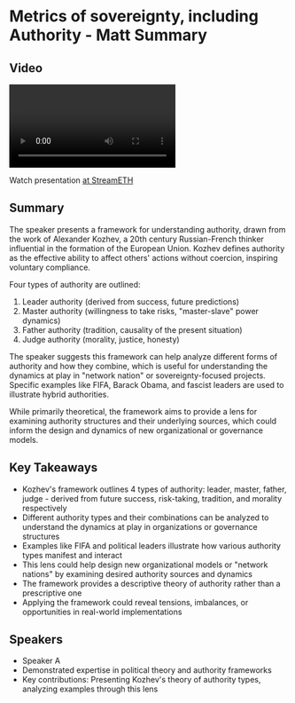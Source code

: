 # Metrics of sovereignty, including Authority - Matt Summary

## Video
<video controls>
<source src="https://vod-cdn.lp-playback.studio/raw/jxf4iblf6wlsyor6526t4tcmtmqa/catalyst-vod-com/hls/0796irepy317ow7u/index.m3u8" type="application/x-mpegURL">
  Your browser does not support the video tag.
</video>

Watch presentation [at StreamETH](https://streameth.org/edge_city/watch?session=671222ea50c4a8548009fd7a)

## Summary
The speaker presents a framework for understanding authority, drawn from the work of Alexander Kozhev, a 20th century Russian-French thinker influential in the formation of the European Union. Kozhev defines authority as the effective ability to affect others' actions without coercion, inspiring voluntary compliance.

Four types of authority are outlined:

1. Leader authority (derived from success, future predictions)
2. Master authority (willingness to take risks, "master-slave" power dynamics) 
3. Father authority (tradition, causality of the present situation)
4. Judge authority (morality, justice, honesty)

The speaker suggests this framework can help analyze different forms of authority and how they combine, which is useful for understanding the dynamics at play in "network nation" or sovereignty-focused projects. Specific examples like FIFA, Barack Obama, and fascist leaders are used to illustrate hybrid authorities.

While primarily theoretical, the framework aims to provide a lens for examining authority structures and their underlying sources, which could inform the design and dynamics of new organizational or governance models.

## Key Takeaways
- Kozhev's framework outlines 4 types of authority: leader, master, father, judge - derived from future success, risk-taking, tradition, and morality respectively
- Different authority types and their combinations can be analyzed to understand the dynamics at play in organizations or governance structures
- Examples like FIFA and political leaders illustrate how various authority types manifest and interact
- This lens could help design new organizational models or "network nations" by examining desired authority sources and dynamics
- The framework provides a descriptive theory of authority rather than a prescriptive one
- Applying the framework could reveal tensions, imbalances, or opportunities in real-world implementations

## Speakers
- Speaker A
- Demonstrated expertise in political theory and authority frameworks
- Key contributions: Presenting Kozhev's theory of authority types, analyzing examples through this lens

